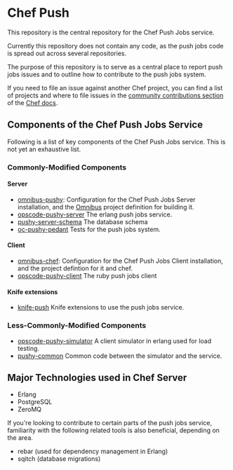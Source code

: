 # Chef Push

This repository is the central repository for the Chef Push Jobs service.

Currently this repository does not contain any code, as the push jobs
code is spread out across several repositories.

The purpose of this repository is to serve as a central place to report
push jobs issues and to outline how to contribute to the push jobs system.

If you need to file an issue against another Chef project, you can find a list of projects and where to file issues in the [community contributions section](https://docs.chef.io/community_contributions.html#issues-and-bug-reports) of the [Chef docs](https://docs.chef.io).

## Components of the Chef Push Jobs Service

Following is a list of key components of the Chef Push Jobs service. This is not yet an exhaustive list.

### Commonly-Modified Components

#### Server
* [omnibus-pushy](http://github.com/chef/omnibus-pushy): Configuration for the Chef Push Jobs Server
  installation, and the [Omnibus](http://github.com/chef/omnibus) project definition for building it.
* [opscode-pushy-server](http://github.com/chef/opscode-pushy-server) The erlang push jobs service.
* [pushy-server-schema](https://github.com/opscode/pushy-server-schema) The database schema
* [oc-pushy-pedant](http://github.com/chef/oc-pushy-pedant) Tests for the push jobs system.

#### Client
* [omnibus-chef](http://github.com/chef/omnibus-chef): Configuration for the Chef Push Jobs Client
  installation, and the project defintion for it and chef.
* [opscode-pushy-client](http://github.com/chef/opscode-pushy-client) The ruby push jobs client

#### Knife extensions
* [knife-push](https://github.com/chef/knife-push) Knife extensions to use the push jobs service.

### Less-Commonly-Modified Components

* [opscode-pushy-simulator](https://github.com/chef/opscode-pushy-simulator) A client simulator in
  erlang used for load testing.
* [pushy-common](https://github.com/chef/pushy_common) Common code between the simulator and the service.

## Major Technologies used in Chef Server

* Erlang
* PostgreSQL
* ZeroMQ

If you're looking to contribute to certain parts of the push jobs service, familiarity with the
following related tools is also beneficial, depending on the area.

* rebar (used for dependency management in Erlang)
* sqitch (database migrations)

